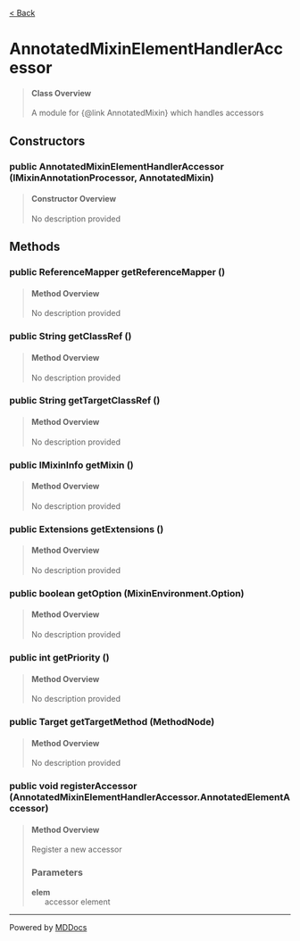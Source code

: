 [< Back](../README.md)
# AnnotatedMixinElementHandlerAccessor #
>#### Class Overview ####
>A module for {@link AnnotatedMixin} which handles accessors
## Constructors ##
### public AnnotatedMixinElementHandlerAccessor (IMixinAnnotationProcessor, AnnotatedMixin) ###
>#### Constructor Overview ####
>No description provided
>
## Methods ##
### public ReferenceMapper getReferenceMapper () ###
>#### Method Overview ####
>No description provided
>
### public String getClassRef () ###
>#### Method Overview ####
>No description provided
>
### public String getTargetClassRef () ###
>#### Method Overview ####
>No description provided
>
### public IMixinInfo getMixin () ###
>#### Method Overview ####
>No description provided
>
### public Extensions getExtensions () ###
>#### Method Overview ####
>No description provided
>
### public boolean getOption (MixinEnvironment.Option) ###
>#### Method Overview ####
>No description provided
>
### public int getPriority () ###
>#### Method Overview ####
>No description provided
>
### public Target getTargetMethod (MethodNode) ###
>#### Method Overview ####
>No description provided
>
### public void registerAccessor (AnnotatedMixinElementHandlerAccessor.AnnotatedElementAccessor) ###
>#### Method Overview ####
>Register a new accessor
>
>### Parameters ###
>**elem**<br />
>&nbsp;&nbsp;&nbsp;&nbsp;&nbsp;&nbsp;accessor element
>

---
Powered by [MDDocs](https://github.com/VRCube/MDDocs)